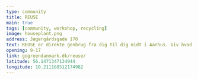 ```yaml
---
type: community
title: REUSE
main: true
tags: [community, workshop, recycling]
image: houseplant.png
address: Jægergårdsgade 170
text: REUSE er direkte genbrug fra dig til dig midt i Aarhus. Giv hvad du har. Tag hvad du kan bruge. REUSE er Aarhus’ innovative genbrugsstation. Hent brugte ting gratis.
opening: 9-17
link: gogreendanmark.dk/reuse/
latitude: 56.1471347134044
longitude: 10.211168512174982
---
```

